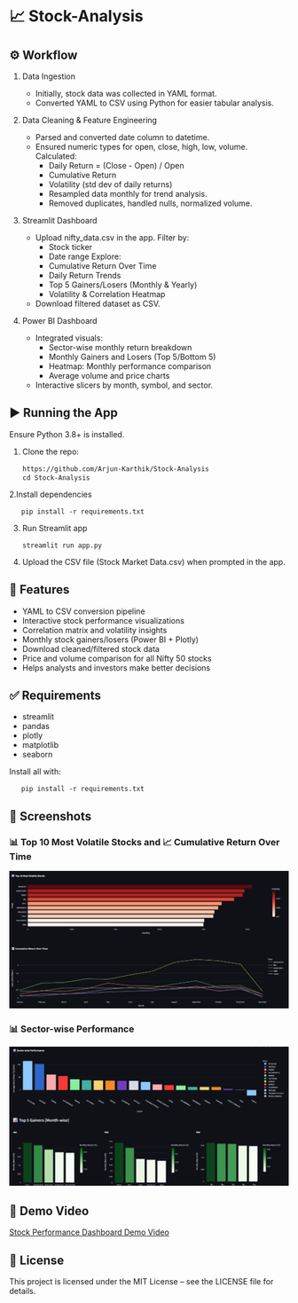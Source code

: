 # 📈 Stock-Analysis

## ⚙️ Workflow
1. Data Ingestion

   - Initially, stock data was collected in YAML format. 
   - Converted YAML to CSV using Python for easier tabular analysis.

2. Data Cleaning & Feature Engineering
   
      - Parsed and converted date column to datetime.
      - Ensured numeric types for open, close, high, low, volume.
      Calculated:
        - Daily Return = (Close - Open) / Open
        - Cumulative Return
        - Volatility (std dev of daily returns)
        - Resampled data monthly for trend analysis.
        - Removed duplicates, handled nulls, normalized volume.

3. Streamlit Dashboard
   
      - Upload nifty_data.csv in the app.
      Filter by:
        - Stock ticker
        - Date range
      Explore:
        - Cumulative Return Over Time
        - Daily Return Trends
        - Top 5 Gainers/Losers (Monthly & Yearly)
        - Volatility & Correlation Heatmap
      - Download filtered dataset as CSV.
  
4. Power BI Dashboard
   
      - Integrated visuals:
          - Sector-wise monthly return breakdown
          - Monthly Gainers and Losers (Top 5/Bottom 5)
          - Heatmap: Monthly performance comparison
          - Average volume and price charts
      - Interactive slicers by month, symbol, and sector.
  
## ▶️ Running the App

Ensure Python 3.8+ is installed.

1. Clone the repo:
   
       https://github.com/Arjun-Karthik/Stock-Analysis
       cd Stock-Analysis

2.Install dependencies

       pip install -r requirements.txt

3. Run Streamlit app

       streamlit run app.py

4. Upload the CSV file (Stock Market Data.csv) when prompted in the app.

## 🧩 Features

  - YAML to CSV conversion pipeline
  - Interactive stock performance visualizations
  - Correlation matrix and volatility insights
  - Monthly stock gainers/losers (Power BI + Plotly)
  - Download cleaned/filtered stock data
  - Price and volume comparison for all Nifty 50 stocks
  - Helps analysts and investors make better decisions

## ✅ Requirements

   - streamlit
   - pandas
   - plotly
   - matplotlib
   - seaborn

Install all with:

       pip install -r requirements.txt

## 📸 Screenshots

### 📊 Top 10 Most Volatile Stocks and 📈 Cumulative Return Over Time

<img src="Screenshots/Bar and Line Chart.png" width="800"/>

### 📊 Sector-wise Performance

<img src="Screenshots/Bar Chart.png" width="800"/>

## 🎥 Demo Video

   <a href="https://www.linkedin.com/posts/arjun-t-a51383200_stock-performance-dashboard-visualization-activity-7356235958826012672-QRSc?utm_source=share&utm_medium=member_desktop&rcm=ACoAADNQBh0BQsEphYCjQb01l17Z8-pUyINZuxs">Stock Performance Dashboard Demo Video</a>

## 📃 License

   This project is licensed under the MIT License – see the LICENSE file for details.
